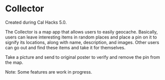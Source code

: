 # Collector
Created during Cal Hacks 5.0.

The Collector is a map app that allows users to easily geocache. Basically, users can leave interesting items in random places and place a pin on it to signify its locations, along with name, description, and images. Other users can go out and find these items and take it for themselves.

Take a picture and send to original poster to verify and remove the pin from the map.

Note: Some features are work in progress.
